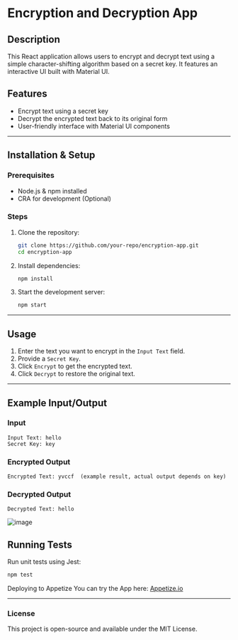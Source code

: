 # Encryption and Decryption App

## Description
This React application allows users to encrypt and decrypt text using a simple character-shifting algorithm based on a secret key. It features an interactive UI built with Material UI.

## Features
- Encrypt text using a secret key
- Decrypt the encrypted text back to its original form
- User-friendly interface with Material UI components

---

## Installation & Setup

### Prerequisites
- Node.js & npm installed
- CRA for development (Optional)

### Steps
1. Clone the repository:
   ```sh
   git clone https://github.com/your-repo/encryption-app.git
   cd encryption-app
   ```
2. Install dependencies:
   ```sh
   npm install
   ```
3. Start the development server:
   ```sh
   npm start
   ```

---

## Usage

1. Enter the text you want to encrypt in the `Input Text` field.
2. Provide a `Secret Key`.
3. Click `Encrypt` to get the encrypted text.
4. Click `Decrypt` to restore the original text.

---

## Example Input/Output

### Input
```
Input Text: hello
Secret Key: key
```

### Encrypted Output
```
Encrypted Text: yvccf  (example result, actual output depends on key)
```

### Decrypted Output
```
Decrypted Text: hello
```
![image](https://gist.github.com/user-attachments/assets/5b39abe0-bb44-4a19-8cf2-12df094e7d28)



## Running Tests
Run unit tests using Jest:
```sh
npm test
```
Deploying to Appetize
You can try the App here: [Appetize.io](https://appetize.io/app/b_xtudbof4d42b6kbpetgpmxwmri)


---

### License
This project is open-source and available under the MIT License.

